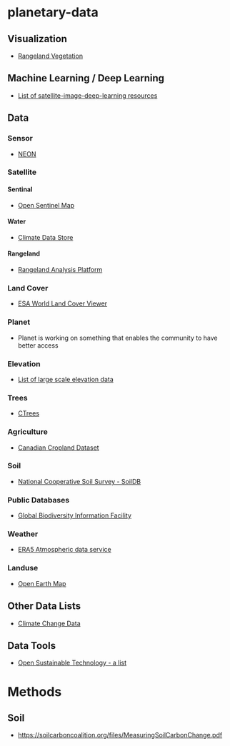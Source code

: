 # planetary-data

## Visualization
* [Rangeland Vegetation](https://rangelands.app/rap/?biomass_t=herbaceous&ll=39.0000,-98.0000&z=5)

## Machine Learning / Deep Learning
* [List of satellite-image-deep-learning resources](https://github.com/robmarkcole/satellite-image-deep-learning)

## Data

### Sensor
* [NEON](https://data.neonscience.org/)

### Satellite
#### Sentinal
* [Open Sentinel Map](https://visionsystemsinc.github.io/open-sentinel-map/)

#### Water
* [Climate Data Store](https://cds.climate.copernicus.eu/#!/search?text=ERA5&type=dataset&keywords=((%20%22Product%20type:%20Reanalysis%22%20)%20AND%20(%20%22Spatial%20coverage:%20Global%22%20)%20AND%20(%20%22Temporal%20coverage:%20Past%22%20)%20AND%20(%20%22Provider:%20Copernicus%20C3S%22%20)))

#### Rangeland
* [Rangeland Analysis Platform](https://rangelands.app/)

### Land Cover
* [ESA World Land Cover Viewer](https://worldcover2021.esa.int/viewer)

### Planet
* Planet is working on something that enables the community to have better access

### Elevation
* [List of large scale elevation data](https://github.com/DahnJ/Awesome-DEM)

### Trees
* [CTrees](https://ctrees.org/products/country-jurisdiction)

### Agriculture
* [Canadian Cropland Dataset](https://github.com/bioinfoUQAM/Canadian-cropland-dataset)

### Soil
* [National Cooperative Soil Survey - SoilDB](https://ncss-tech.github.io/soilDB/)

### Public Databases
* [Global Biodiversity Information Facility](https://glaroc.github.io/gbif_globe/)

### Weather
* [ERA5 Atmospheric data service](https://github.com/google-research/arco-era5)

### Landuse
* [Open Earth Map](https://open-earth-map.org/)

## Other Data Lists
* [Climate Change Data](https://github.com/KKulma/climate-change-data)

## Data Tools
* [Open Sustainable Technology - a list](https://github.com/protontypes/open-sustainable-technology#sustainable-development-goals)

# Methods

## Soil
* https://soilcarboncoalition.org/files/MeasuringSoilCarbonChange.pdf
